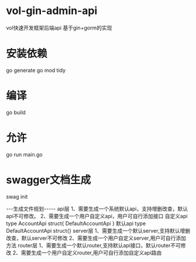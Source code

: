 # vol-gin-admin-api
vol快速开发框架后端api  基于gin+gorm的实现
# 安装依赖
go generate
go mod tidy
# 编译
go build
# 允许
go run main.go
# swagger文档生成
swag init

---生成文件规划-----
api层
1、需要生成一个系统默认api，支持增删改查，默认api不可修改。
2、需要生成一个用户自定义api，用户可自行添加接口
自定义api
type AccountApi struct{
     DefaultAccountApi
}
默认api
type DefaultAccountApi struct{}
server层
1、需要生成一个默认server,支持默认增删改查，默认server不可修改
2、需要生成一个用户自定义server,用户可自行添加方法
router层
1、需要生成一个默认router,支持默认api接口，默认router不可修改
2、需要生成一个用户自定义router,用户可自行添加自定义api路由